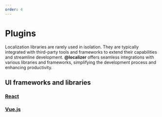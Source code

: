 ```yaml
---
order: 4
---
```


# Plugins

Localization libraries are rarely used in isolation. They are typically integrated with third-party tools and frameworks to extend their capabilities and streamline development.
**@localizer** offers seamless integrations with various libraries and frameworks, simplifying the development process and enhancing productivity.

## UI frameworks and libraries

### [React](./react/index.md) <Experimental />

### [Vue.js](./vue/index.md) <Experimental />
